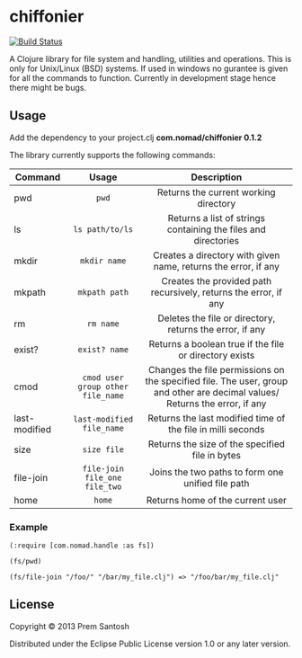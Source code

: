# chiffonier

[![Build Status](https://secure.travis-ci.org/premsantosh/chiffonier.png)](http://travis-ci.org/premsantosh/chiffonier)

A Clojure library for file system and handling, utilities and operations. This is only for Unix/Linux (BSD) systems. If used in windows no gurantee is given for all the commands to function.
Currently in development stage hence there might be bugs.

## Usage

Add the dependency to your project.clj
**com.nomad/chiffonier 0.1.2**

The library currently supports the following commands:

| Command | Usage | Description |
|-----------| :------------: | :--------------: |
| pwd | `pwd` | Returns the current working directory |
| ls | `ls path/to/ls` | Returns a list of strings containing the files and directories |
| mkdir | `mkdir name` | Creates a directory with given name, returns the error, if any |
| mkpath | `mkpath path` | Creates the provided path recursively, returns the error, if any |
| rm | `rm name` | Deletes the file or directory, returns the error, if any |
| exist? | `exist? name` | Returns a boolean true if the file or directory exists |
| cmod | `cmod user group other file_name` | Changes the file permissions on the specified file. The user, group and other are decimal values/ Returns the error, if any |
| last-modified | `last-modified file_name` | Returns the last modified time of the file in milli seconds |
| size | `size file` | Returns the size of the specified file in bytes |
| file-join | `file-join file_one file_two` | Joins the two paths to form one unified file path |
| home | `home` | Returns home of the current user |


### Example

```
(:require [com.nomad.handle :as fs])

(fs/pwd)

(fs/file-join "/foo/" "/bar/my_file.clj") => "/foo/bar/my_file.clj"

```

## License

Copyright © 2013 Prem Santosh

Distributed under the Eclipse Public License version 1.0 or any later version.
